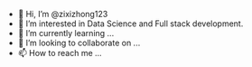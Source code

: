 - 👋 Hi, I’m @zixizhong123
- 👀 I’m interested in Data Science and Full stack development.
- 🌱 I’m currently learning ...
- 💞️ I’m looking to collaborate on ...
- 📫 How to reach me ...

<!---
zixizhong123/zixizhong123 is a ✨ special ✨ repository because its `README.md` (this file) appears on your GitHub profile.
You can click the Preview link to take a look at your changes.
--->
